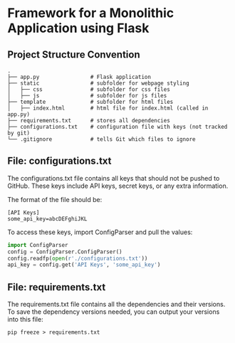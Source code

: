 # Framework for a Monolithic Application using Flask


## Project Structure Convention

    .
    ├── app.py                # Flask application
    ├── static                # subfolder for webpage styling
    │   ├── css               # subfolder for css files
    │   ├── js                # subfolder for js files
    ├── template              # subfolder for html files
    │   ├── index.html        # html file for index.html (called in app.py)
    ├── requirements.txt      # stores all dependencies
    ├── configurations.txt    # configuration file with keys (not tracked by git)
    └── .gitignore            # tells Git which files to ignore


## File: configurations.txt

The configurations.txt file contains all keys that should not be pushed to GitHub. These keys include API keys, secret keys, or any extra information.

The format of the file should be:
```text
[API Keys]
some_api_key=abcDEFghiJKL
```

To access these keys, import ConfigParser and pull the values:
```python
import ConfigParser
config = ConfigParser.ConfigParser()
config.readfp(open(r'./configurations.txt'))
api_key = config.get('API Keys', 'some_api_key')
```


## File: requirements.txt

The requirements.txt file contains all the dependencies and their versions. To save the dependency versions needed, you can output your versions into this file:
```shell
pip freeze > requirements.txt
```
